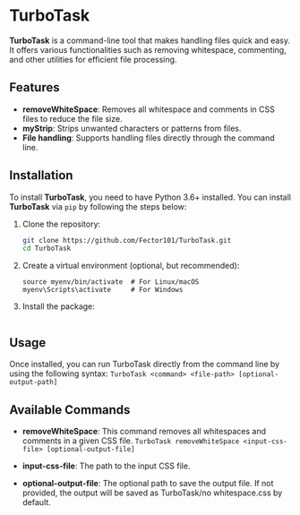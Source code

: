 # TurboTask

**TurboTask** is a command-line tool that makes handling files quick and easy. It offers various functionalities such as removing whitespace, commenting, and other utilities for efficient file processing.

## Features

- **removeWhiteSpace**: Removes all whitespace and comments in CSS files to reduce the file size.
- **myStrip**: Strips unwanted characters or patterns from files.
- **File handling**: Supports handling files directly through the command line.

## Installation

To install **TurboTask**, you need to have Python 3.6+ installed. You can install **TurboTask** via `pip` by following the steps below:

1. Clone the repository:

   ```bash
   git clone https://github.com/Fector101/TurboTask.git
   cd TurboTask
   ```

2. Create a virtual environment (optional, but recommended):

    ```python3 -m venv myenv
    source myenv/bin/activate  # For Linux/macOS
    myenv\Scripts\activate     # For Windows
    ```

3. Install the package:

    ```pip install .

## Usage

Once installed, you can run TurboTask directly from the command line by using the following syntax:
    ```TurboTask <command> <file-path> [optional-output-path]```

## Available Commands

- **removeWhiteSpace**: This command removes all whitespaces and comments in a given CSS file.
    ```TurboTask removeWhiteSpace <input-css-file> [optional-output-file]```

- **input-css-file**: The path to the input CSS file.
- **optional-output-file**: The optional path to save the output file. If not provided, the output will be saved as TurboTask/no whitespace.css   by default.
<!-- 
Example:

    TurboTask removeWhiteSpace header.css

    myStrip: Strips unwanted characters or patterns from the specified file. This feature will be available in future releases.

Examples

    To remove whitespace and comments from a CSS file:

TurboTask removeWhiteSpace header.css

This will process the header.css file and output the result to TurboTask/no whitespace.css.

To specify a custom output path:

    TurboTask removeWhiteSpace header.css output/no_whitespace.css

Contributing

We welcome contributions to TurboTask. If you'd like to contribute, please follow the steps below:

    Fork the repository.
    Create a new branch for your changes.
    Commit your changes.
    Push your changes to your fork.
    Open a pull request with a description of your changes.

License

This project is licensed under the MIT License - see the LICENSE file for details.
Author

    Fabian - fabianjoseph063@gmail.com
    GitHub: https://github.com/Fector101/TurboTask

Acknowledgments

    Thanks to Colorama for adding color support to terminal output.
    Inspired by various open-source CLI tools.
 -->
